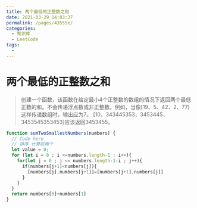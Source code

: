 ```yaml
---
title: 两个最低的正整数之和
date: 2021-03-29 14:03:37
permalink: /pages/43555e/
categories:
  - 知识库
  - LeetCode
tags:
  - 
---
```


# 两个最低的正整数之和

> 创建一个函数，该函数在给定最小4个正整数的数组的情况下返回两个最低正数的和。不会传递浮点数或非正整数。例如，当像[19、5、42、2、77]这样传递数组时，输出应为7。 [10，343445353，3453445，3453545353453]应该返回3453455。

```javascript
function sumTwoSmallestNumbers(numbers) {  
  // Code here
  // 排序 计算前两个
  let value = 0;
  for (let i = 0 ; i <=numbers.length-1 ; i++){
    for(let j = 0 ; j <= numbers.length-1-i ; j++){
      if(numbers[j+1]<numbers[j]){
        [numbers[j],numbers[j+1]]=[numbers[j+1],numbers[j]]
      }
    }
  }
  return numbers[0]+numbers[1]
}
```